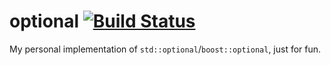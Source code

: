 optional [![Build Status](https://webapi.biicode.com/v1/badges/LB/LB/optional/master)](https://www.biicode.com/LB/optional)
========
My personal implementation of `std::optional`/`boost::optional`, just for fun.

